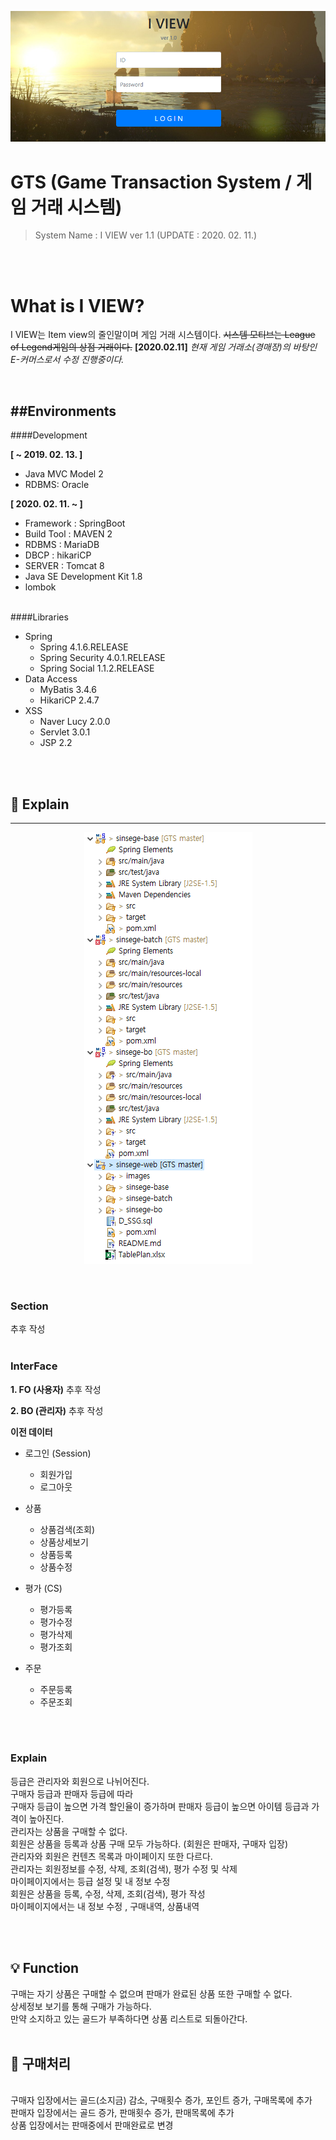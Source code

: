 <div align=center>

![](/sinsege-web/images/project_main.png)

</div>

# GTS (Game Transaction System / 게임 거래 시스템)
> System Name : I VIEW ver 1.1 (UPDATE : 2020. 02. 11.) 

<br>
<br>

# What is I VIEW?
I VIEW는 Item view의 줄인말이며 게임 거래 시스템이다.
~~시스템 모티브는 League of Legend게임의 상점 거래이다.~~
**[2020.02.11]** _현재 게임 거래소(경매장)의 바탕인 E-커머스로서 수정 진행중이다._

<br>

##Environments
---------------------------------------

####Development

**[ ~ 2019. 02. 13. ]**
* Java MVC Model 2
* RDBMS: Oracle

**[ 2020. 02. 11. ~ ]**
* Framework : SpringBoot
* Build Tool : MAVEN 2
* RDBMS : MariaDB
* DBCP : hikariCP
* SERVER : Tomcat 8
* Java SE Development Kit 1.8
* lombok

<br>
####Libraries

* Spring
  - Spring 4.1.6.RELEASE
  - Spring Security 4.0.1.RELEASE
  - Spring Social 1.1.2.RELEASE
* Data Access
  - MyBatis 3.4.6
  - HikariCP 2.4.7
* XSS
  - Naver Lucy 2.0.0
  - Servlet 3.0.1
  - JSP 2.2

<br>
<br>

## :memo: Explain
---------------------------------------

<div align=center>

![](/sinsege-web/images/contents.png)

</div>

<br>

### Section
 추후 작성
<br>
<br>

### InterFace
**1. FO (사용자)**
추후 작성


**2. BO (관리자)**
추후 작성


**이전 데이터**

- 로그인 (Session)
  - 회원가입
  - 로그아웃

- 상품
  - 상품검색(조회) 
  - 상품상세보기
  - 상품등록
  - 상품수정

- 평가 (CS)
  - 평가등록
  - 평가수정
  - 평가삭제
  - 평가조회

- 주문
  - 주문등록
  - 주문조회
<br>
<br>

### Explain

등급은 관리자와 회원으로 나뉘어진다.
<br>
구매자 등급과 판매자 등급에 따라
<br>
구매자 등급이 높으면 가격 할인율이 증가하며 판매자 등급이 높으면 아이템 등급과 가격이 높아진다.
<br>
관리자는 상품을 구매할 수 없다.
<br>
회원은 상품을 등록과 상품 구매 모두 가능하다. (회원은 판매자, 구매자 입장)
<br>
관리자와 회원은 컨텐츠 목록과 마이페이지 또한 다르다.
<br>
관리자는 회원정보를 수정, 삭제, 조회(검색), 평가 수정 및 삭제
<br>
마이페이지에서는 등급 설정 및 내 정보 수정
<br>
회원은  상품을 등록, 수정, 삭제, 조회(검색), 평가 작성
<br>
마이페이지에서는 내 정보 수정 , 구매내역, 상품내역

<br>
<br>

## :bulb: Function

구매는 자기 상품은 구매할 수 없으며 판매가 완료된 상품 또한 구매할 수 없다.
<br>
상세정보 보기를 통해 구매가 가능하다.
<br>
만약 소지하고 있는 골드가 부족하다면 상품 리스트로 되돌아간다.
<br>
<br>

## :gem: 구매처리

<br>
구매자 입장에서는 골드(소지금) 감소, 구매횟수 증가, 포인트 증가, 구매목록에 추가
<br>
판매자 입장에서는 골드 증가, 판매횟수 증가, 판매목록에 추가
<br>
상품 입장에서는 판매중에서 판매완료로 변경
